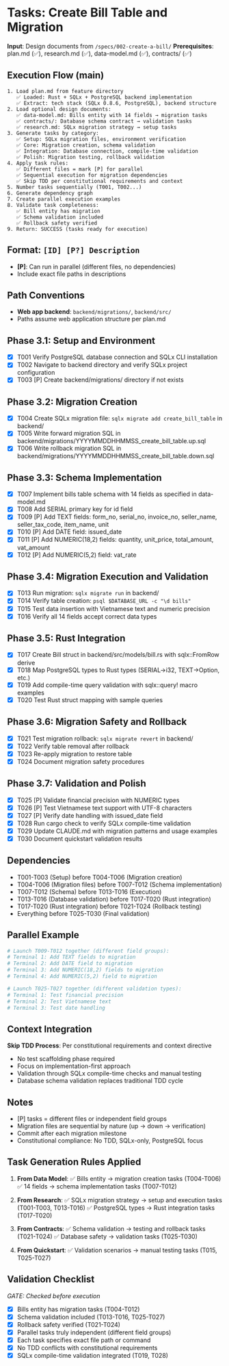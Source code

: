 # Tasks: Create Bill Table and Migration

**Input**: Design documents from `/specs/002-create-a-bill/`
**Prerequisites**: plan.md (✅), research.md (✅), data-model.md (✅), contracts/ (✅)

## Execution Flow (main)
```
1. Load plan.md from feature directory
   ✅ Loaded: Rust + SQLx + PostgreSQL backend implementation
   ✅ Extract: tech stack (SQLx 0.8.6, PostgreSQL), backend structure
2. Load optional design documents:
   ✅ data-model.md: Bills entity with 14 fields → migration tasks
   ✅ contracts/: Database schema contract → validation tasks
   ✅ research.md: SQLx migration strategy → setup tasks
3. Generate tasks by category:
   ✅ Setup: SQLx migration files, environment verification
   ✅ Core: Migration creation, schema validation
   ✅ Integration: Database connection, compile-time validation
   ✅ Polish: Migration testing, rollback validation
4. Apply task rules:
   ✅ Different files = mark [P] for parallel
   ✅ Sequential execution for migration dependencies
   ✅ Skip TDD per constitutional requirements and context
5. Number tasks sequentially (T001, T002...)
6. Generate dependency graph
7. Create parallel execution examples
8. Validate task completeness:
   ✅ Bill entity has migration
   ✅ Schema validation included
   ✅ Rollback safety verified
9. Return: SUCCESS (tasks ready for execution)
```

## Format: `[ID] [P?] Description`
- **[P]**: Can run in parallel (different files, no dependencies)
- Include exact file paths in descriptions

## Path Conventions
- **Web app backend**: `backend/migrations/`, `backend/src/`
- Paths assume web application structure per plan.md

## Phase 3.1: Setup and Environment
- [x] T001 Verify PostgreSQL database connection and SQLx CLI installation
- [x] T002 Navigate to backend directory and verify SQLx project configuration
- [x] T003 [P] Create backend/migrations/ directory if not exists

## Phase 3.2: Migration Creation
- [x] T004 Create SQLx migration file: `sqlx migrate add create_bill_table` in backend/
- [x] T005 Write forward migration SQL in backend/migrations/YYYYMMDDHHMMSS_create_bill_table.up.sql
- [x] T006 Write rollback migration SQL in backend/migrations/YYYYMMDDHHMMSS_create_bill_table.down.sql

## Phase 3.3: Schema Implementation
- [x] T007 Implement bills table schema with 14 fields as specified in data-model.md
- [x] T008 Add SERIAL primary key for id field
- [x] T009 [P] Add TEXT fields: form_no, serial_no, invoice_no, seller_name, seller_tax_code, item_name, unit
- [x] T010 [P] Add DATE field: issued_date
- [x] T011 [P] Add NUMERIC(18,2) fields: quantity, unit_price, total_amount, vat_amount
- [x] T012 [P] Add NUMERIC(5,2) field: vat_rate

## Phase 3.4: Migration Execution and Validation
- [x] T013 Run migration: `sqlx migrate run` in backend/
- [x] T014 Verify table creation: `psql $DATABASE_URL -c "\d bills"`
- [x] T015 Test data insertion with Vietnamese text and numeric precision
- [x] T016 Verify all 14 fields accept correct data types

## Phase 3.5: Rust Integration
- [x] T017 Create Bill struct in backend/src/models/bill.rs with sqlx::FromRow derive
- [x] T018 Map PostgreSQL types to Rust types (SERIAL→i32, TEXT→Option<String>, etc.)
- [x] T019 Add compile-time query validation with sqlx::query! macro examples
- [x] T020 Test Rust struct mapping with sample queries

## Phase 3.6: Migration Safety and Rollback
- [x] T021 Test migration rollback: `sqlx migrate revert` in backend/
- [x] T022 Verify table removal after rollback
- [x] T023 Re-apply migration to restore table
- [x] T024 Document migration safety procedures

## Phase 3.7: Validation and Polish
- [x] T025 [P] Validate financial precision with NUMERIC types
- [x] T026 [P] Test Vietnamese text support with UTF-8 characters
- [x] T027 [P] Verify date handling with issued_date field
- [x] T028 Run cargo check to verify SQLx compile-time validation
- [x] T029 Update CLAUDE.md with migration patterns and usage examples
- [x] T030 Document quickstart validation results

## Dependencies
- T001-T003 (Setup) before T004-T006 (Migration creation)
- T004-T006 (Migration files) before T007-T012 (Schema implementation)
- T007-T012 (Schema) before T013-T016 (Execution)
- T013-T016 (Database validation) before T017-T020 (Rust integration)
- T017-T020 (Rust integration) before T021-T024 (Rollback testing)
- Everything before T025-T030 (Final validation)

## Parallel Example
```bash
# Launch T009-T012 together (different field groups):
# Terminal 1: Add TEXT fields to migration
# Terminal 2: Add DATE field to migration
# Terminal 3: Add NUMERIC(18,2) fields to migration
# Terminal 4: Add NUMERIC(5,2) field to migration

# Launch T025-T027 together (different validation types):
# Terminal 1: Test financial precision
# Terminal 2: Test Vietnamese text
# Terminal 3: Test date handling
```

## Context Integration
**Skip TDD Process**: Per constitutional requirements and context directive
- No test scaffolding phase required
- Focus on implementation-first approach
- Validation through SQLx compile-time checks and manual testing
- Database schema validation replaces traditional TDD cycle

## Notes
- [P] tasks = different files or independent field groups
- Migration files are sequential by nature (up → down → verification)
- Commit after each migration milestone
- Constitutional compliance: No TDD, SQLx-only, PostgreSQL focus

## Task Generation Rules Applied

1. **From Data Model**:
   ✅ Bills entity → migration creation tasks (T004-T006)
   ✅ 14 fields → schema implementation tasks (T007-T012)

2. **From Research**:
   ✅ SQLx migration strategy → setup and execution tasks (T001-T003, T013-T016)
   ✅ PostgreSQL types → Rust integration tasks (T017-T020)

3. **From Contracts**:
   ✅ Schema validation → testing and rollback tasks (T021-T024)
   ✅ Database safety → validation tasks (T025-T030)

4. **From Quickstart**:
   ✅ Validation scenarios → manual testing tasks (T015, T025-T027)

## Validation Checklist
*GATE: Checked before execution*

- [x] Bills entity has migration tasks (T004-T012)
- [x] Schema validation included (T013-T016, T025-T027)
- [x] Rollback safety verified (T021-T024)
- [x] Parallel tasks truly independent (different field groups)
- [x] Each task specifies exact file path or command
- [x] No TDD conflicts with constitutional requirements
- [x] SQLx compile-time validation integrated (T019, T028)